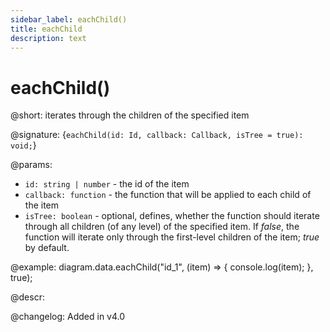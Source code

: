 ```yaml
---
sidebar_label: eachChild()
title: eachChild
description: text
---
```


# eachChild()

@short: iterates through the children of the specified item

@signature: {`eachChild(id: Id, callback: Callback, isTree = true): void;`}

@params:
- `id: string | number` - the id of the item
- `callback: function` - the function that will be applied to each child of the item
- `isTree: boolean` - optional, defines, whether the function should iterate through all children (of any level) of the specified item. If *false*, the function will iterate only through the first-level children of the item; *true* by default.

@example:
diagram.data.eachChild("id_1", (item) => {
    console.log(item);
}, true);

@descr:

@changelog:
Added in v4.0
